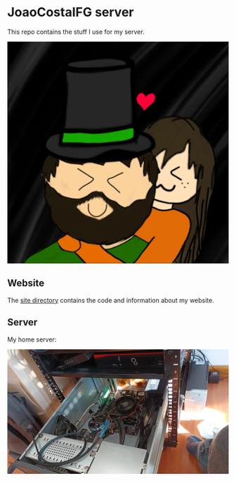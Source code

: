 # JoaoCostaIFG server

This repo contains the stuff I use for my server.

![Me and my partner](./favicon.png)

## Website

The [site directory](./site) contains the code and information about my website.

## Server

My home server:

![Picture of the server](./server_rack.jpg)
